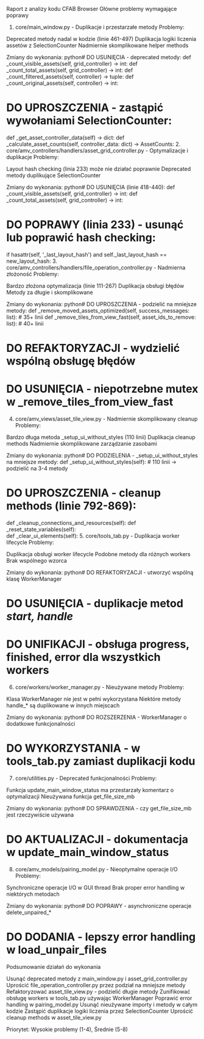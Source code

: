 Raport z analizy kodu CFAB Browser
Główne problemy wymagające poprawy
1. core/main_window.py - Duplikacje i przestarzałe metody
Problemy:

Deprecated metody nadal w kodzie (linie 461-497)
Duplikacja logiki liczenia assetów z SelectionCounter
Nadmiernie skomplikowane helper methods

Zmiany do wykonania:
python# DO USUNIĘCIA - deprecated metody:
def _count_visible_assets(self, grid_controller) -> int:
def _count_total_assets(self, grid_controller) -> int: 
def _count_filtered_assets(self, controller) -> tuple:
def _count_original_assets(self, controller) -> int:

# DO UPROSZCZENIA - zastąpić wywołaniami SelectionCounter:
def _get_asset_controller_data(self) -> dict:
def _calculate_asset_counts(self, controller_data: dict) -> AssetCounts:
2. core/amv_controllers/handlers/asset_grid_controller.py - Optymalizacje i duplikacje
Problemy:

Layout hash checking (linia 233) może nie działać poprawnie
Deprecated metody duplikujące SelectionCounter

Zmiany do wykonania:
python# DO USUNIĘCIA (linie 418-440):
def _count_visible_assets(self, grid_controller) -> int:
def _count_total_assets(self, grid_controller) -> int:

# DO POPRAWY (linia 233) - usunąć lub poprawić hash checking:
if hasattr(self, '_last_layout_hash') and self._last_layout_hash == new_layout_hash:
3. core/amv_controllers/handlers/file_operation_controller.py - Nadmierna złożoność
Problemy:

Bardzo złożona optymalizacja (linie 111-267)
Duplikacja obsługi błędów
Metody za długie i skomplikowane

Zmiany do wykonania:
python# DO UPROSZCZENIA - podzielić na mniejsze metody:
def _remove_moved_assets_optimized(self, success_messages: list):  # 35+ linii
def _remove_tiles_from_view_fast(self, asset_ids_to_remove: list):  # 40+ linii

# DO REFAKTORYZACJI - wydzielić wspólną obsługę błędów
# DO USUNIĘCIA - niepotrzebne mutex w _remove_tiles_from_view_fast
4. core/amv_views/asset_tile_view.py - Nadmiernie skomplikowany cleanup
Problemy:

Bardzo długa metoda _setup_ui_without_styles (110 linii)
Duplikacja cleanup methods
Nadmiernie skomplikowane zarządzanie zasobami

Zmiany do wykonania:
python# DO PODZIELENIA - _setup_ui_without_styles na mniejsze metody:
def _setup_ui_without_styles(self):  # 110 linii -> podzielić na 3-4 metody

# DO UPROSZCZENIA - cleanup methods (linie 792-869):
def _cleanup_connections_and_resources(self):
def _reset_state_variables(self):  
def _clear_ui_elements(self):
5. core/tools_tab.py - Duplikacja worker lifecycle
Problemy:

Duplikacja obsługi worker lifecycle
Podobne metody dla różnych workers
Brak wspólnego wzorca

Zmiany do wykonania:
python# DO REFAKTORYZACJI - utworzyć wspólną klasę WorkerManager
# DO USUNIĘCIA - duplikacje metod _start_*, _handle_*
# DO UNIFIKACJI - obsługa progress, finished, error dla wszystkich workers
6. core/workers/worker_manager.py - Nieużywane metody
Problemy:

Klasa WorkerManager nie jest w pełni wykorzystana
Niektóre metody handle_* są duplikowane w innych miejscach

Zmiany do wykonania:
python# DO ROZSZERZENIA - WorkerManager o dodatkowe funkcjonalności
# DO WYKORZYSTANIA - w tools_tab.py zamiast duplikacji kodu
7. core/utilities.py - Deprecated funkcjonalności
Problemy:

Funkcja update_main_window_status ma przestarzały komentarz o optymalizacji
Nieużywana funkcja get_file_size_mb

Zmiany do wykonania:
python# DO SPRAWDZENIA - czy get_file_size_mb jest rzeczywiście używana
# DO AKTUALIZACJI - dokumentacja w update_main_window_status
8. core/amv_models/pairing_model.py - Nieoptymalne operacje I/O
Problemy:

Synchroniczne operacje I/O w GUI thread
Brak proper error handling w niektórych metodach

Zmiany do wykonania:
python# DO POPRAWY - asynchroniczne operacje delete_unpaired_*
# DO DODANIA - lepszy error handling w load_unpair_files
Podsumowanie działań do wykonania

Usunąć deprecated metody z main_window.py i asset_grid_controller.py
Uprościć file_operation_controller.py przez podział na mniejsze metody
Refaktoryzować asset_tile_view.py - podzielić długie metody
Zunifikować obsługę workers w tools_tab.py używając WorkerManager
Poprawić error handling w pairing_model.py
Usunąć nieużywane importy i metody w całym kodzie
Zastąpić duplikacje logiki liczenia przez SelectionCounter
Uprościć cleanup methods w asset_tile_view.py

Priorytet: Wysokie problemy (1-4), Średnie (5-8)